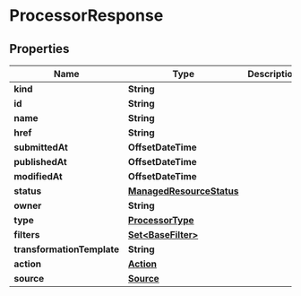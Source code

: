 

# ProcessorResponse


## Properties

Name | Type | Description | Notes
------------ | ------------- | ------------- | -------------
**kind** | **String** |  | 
**id** | **String** |  | 
**name** | **String** |  |  [optional]
**href** | **String** |  | 
**submittedAt** | **OffsetDateTime** |  | 
**publishedAt** | **OffsetDateTime** |  |  [optional]
**modifiedAt** | **OffsetDateTime** |  |  [optional]
**status** | [**ManagedResourceStatus**](ManagedResourceStatus.md) |  | 
**owner** | **String** |  | 
**type** | [**ProcessorType**](ProcessorType.md) |  | 
**filters** | [**Set&lt;BaseFilter&gt;**](BaseFilter.md) |  |  [optional]
**transformationTemplate** | **String** |  |  [optional]
**action** | [**Action**](Action.md) |  |  [optional]
**source** | [**Source**](Source.md) |  |  [optional]



